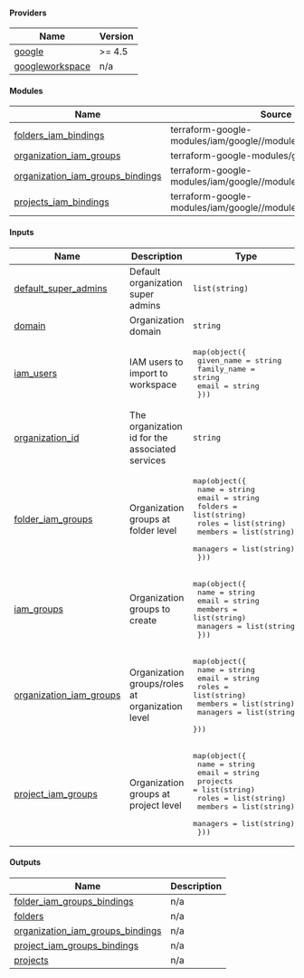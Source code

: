 <!-- BEGIN_TF_DOCS -->
#### Providers

| Name | Version |
|------|---------|
| <a name="provider_google"></a> [google](#provider_google) | >= 4.5 |
| <a name="provider_googleworkspace"></a> [googleworkspace](#provider_googleworkspace) | n/a |

#### Modules

| Name | Source | Version |
|------|--------|---------|
| <a name="module_folders_iam_bindings"></a> [folders_iam_bindings](#module_folders_iam_bindings) | terraform-google-modules/iam/google//modules/folders_iam | ~> 6.4 |
| <a name="module_organization_iam_groups"></a> [organization_iam_groups](#module_organization_iam_groups) | terraform-google-modules/group/google | ~> 0.1 |
| <a name="module_organization_iam_groups_bindings"></a> [organization_iam_groups_bindings](#module_organization_iam_groups_bindings) | terraform-google-modules/iam/google//modules/organizations_iam | n/a |
| <a name="module_projects_iam_bindings"></a> [projects_iam_bindings](#module_projects_iam_bindings) | terraform-google-modules/iam/google//modules/projects_iam | ~> 6.4 |

#### Inputs

| Name | Description | Type | Default | Required |
|------|-------------|------|---------|:--------:|
| <a name="input_default_super_admins"></a> [default_super_admins](#input_default_super_admins) | Default organization super admins | `list(string)` | n/a | yes |
| <a name="input_domain"></a> [domain](#input_domain) | Organization domain | `string` | n/a | yes |
| <a name="input_iam_users"></a> [iam_users](#input_iam_users) | IAM users to import to workspace | <pre>map(object({<br>    given_name  = string<br>    family_name = string<br>    email       = string<br>  }))</pre> | n/a | yes |
| <a name="input_organization_id"></a> [organization_id](#input_organization_id) | The organization id for the associated services | `string` | n/a | yes |
| <a name="input_folder_iam_groups"></a> [folder_iam_groups](#input_folder_iam_groups) | Organization groups  at folder level | <pre>map(object({<br>    name     = string<br>    email    = string<br>    folders  = list(string)<br>    roles    = list(string)<br>    members  = list(string)<br>    managers = list(string)<br>  }))</pre> | `{}` | no |
| <a name="input_iam_groups"></a> [iam_groups](#input_iam_groups) | Organization groups to create | <pre>map(object({<br>    name     = string<br>    email    = string<br>    members  = list(string)<br>    managers = list(string)<br>  }))</pre> | `{}` | no |
| <a name="input_organization_iam_groups"></a> [organization_iam_groups](#input_organization_iam_groups) | Organization groups/roles at organization level | <pre>map(object({<br>    name     = string<br>    email    = string<br>    roles    = list(string)<br>    members  = list(string)<br>    managers = list(string)<br>  }))</pre> | `{}` | no |
| <a name="input_project_iam_groups"></a> [project_iam_groups](#input_project_iam_groups) | Organization groups  at project level | <pre>map(object({<br>    name     = string<br>    email    = string<br>    projects = list(string)<br>    roles    = list(string)<br>    members  = list(string)<br>    managers = list(string)<br>  }))</pre> | `{}` | no |

#### Outputs

| Name | Description |
|------|-------------|
| <a name="output_folder_iam_groups_bindings"></a> [folder_iam_groups_bindings](#output_folder_iam_groups_bindings) | n/a |
| <a name="output_folders"></a> [folders](#output_folders) | n/a |
| <a name="output_organization_iam_groups_bindings"></a> [organization_iam_groups_bindings](#output_organization_iam_groups_bindings) | n/a |
| <a name="output_project_iam_groups_bindings"></a> [project_iam_groups_bindings](#output_project_iam_groups_bindings) | n/a |
| <a name="output_projects"></a> [projects](#output_projects) | n/a |
<!-- END_TF_DOCS -->